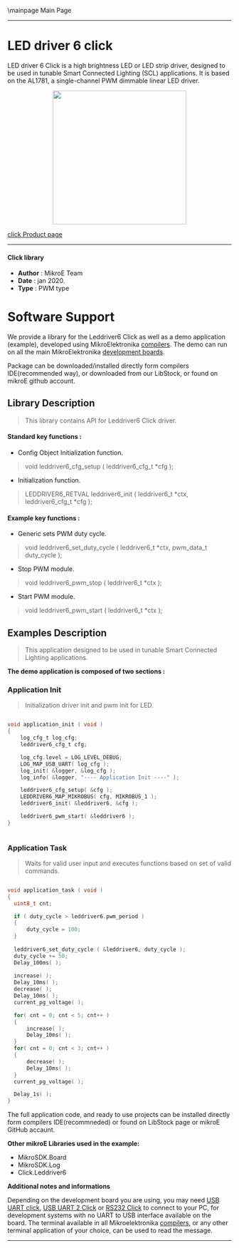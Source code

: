 \mainpage Main Page
 
---
# LED driver 6 click

LED driver 6 Click is a high brightness LED or LED strip driver, designed to be used in tunable Smart Connected Lighting (SCL) applications. It is based on the AL1781, a single-channel PWM dimmable linear LED driver.

<p align="center">
  <img src="https://download.mikroe.com/images/click_for_ide/leddriver6_click.png" height=300px>
</p>

[click Product page](<https://www.mikroe.com/led-driver-6-click>)

---


#### Click library 

- **Author**        : MikroE Team
- **Date**          : jan 2020.
- **Type**          : PWM type


# Software Support

We provide a library for the Leddriver6 Click 
as well as a demo application (example), developed using MikroElektronika 
[compilers](https://shop.mikroe.com/compilers). 
The demo can run on all the main MikroElektronika [development boards](https://shop.mikroe.com/development-boards).

Package can be downloaded/installed directly form compilers IDE(recommended way), or downloaded from our LibStock, or found on mikroE github account. 

## Library Description

> This library contains API for Leddriver6 Click driver.

#### Standard key functions :

- Config Object Initialization function.
> void leddriver6_cfg_setup ( leddriver6_cfg_t *cfg ); 
 
- Initialization function.
> LEDDRIVER6_RETVAL leddriver6_init ( leddriver6_t *ctx, leddriver6_cfg_t *cfg );


#### Example key functions :

- Generic sets PWM duty cycle.
> void leddriver6_set_duty_cycle ( leddriver6_t *ctx, pwm_data_t duty_cycle );
 
- Stop PWM module.
> void leddriver6_pwm_stop ( leddriver6_t *ctx );

- Start PWM module.
> void leddriver6_pwm_start ( leddriver6_t *ctx );

## Examples Description
 
> This application designed to be used in tunable Smart Connected Lighting applications. 

**The demo application is composed of two sections :**

### Application Init 

> Initialization driver init and pwm init for LED. 

```c

void application_init ( void )
{
    log_cfg_t log_cfg;
    leddriver6_cfg_t cfg;

    log_cfg.level = LOG_LEVEL_DEBUG;
    LOG_MAP_USB_UART( log_cfg );
    log_init( &logger, &log_cfg );
    log_info( &logger, "---- Application Init ----" );

    leddriver6_cfg_setup( &cfg );
    LEDDRIVER6_MAP_MIKROBUS( cfg, MIKROBUS_1 );
    leddriver6_init( &leddriver6, &cfg );

    leddriver6_pwm_start( &leddriver6 );
}
  
```

### Application Task

> Waits for valid user input and executes functions based on set of valid commands. 

```c

void application_task ( void )
{
  uint8_t cnt;

  if ( duty_cycle > leddriver6.pwm_period )
  {
      duty_cycle = 100;
  }
  
  leddriver6_set_duty_cycle ( &leddriver6, duty_cycle );
  duty_cycle += 50;
  Delay_100ms( );
  
  increase( );
  Delay_10ms( );
  decrease( );
  Delay_10ms( );
  current_pg_voltage( );

  for( cnt = 0; cnt < 5; cnt++ )
  {
      increase( );
      Delay_10ms( );
  }
  for( cnt = 0; cnt < 3; cnt++ )
  {
      decrease( );
      Delay_10ms( );
  }
  current_pg_voltage( );

  Delay_1s( );
}  

```


The full application code, and ready to use projects can be  installed directly form compilers IDE(recommneded) or found on LibStock page or mikroE GitHub accaunt.

**Other mikroE Libraries used in the example:** 

- MikroSDK.Board
- MikroSDK.Log
- Click.Leddriver6

**Additional notes and informations**

Depending on the development board you are using, you may need 
[USB UART click](https://shop.mikroe.com/usb-uart-click), 
[USB UART 2 Click](https://shop.mikroe.com/usb-uart-2-click) or 
[RS232 Click](https://shop.mikroe.com/rs232-click) to connect to your PC, for 
development systems with no UART to USB interface available on the board. The 
terminal available in all Mikroelektronika 
[compilers](https://shop.mikroe.com/compilers), or any other terminal application 
of your choice, can be used to read the message.



---
